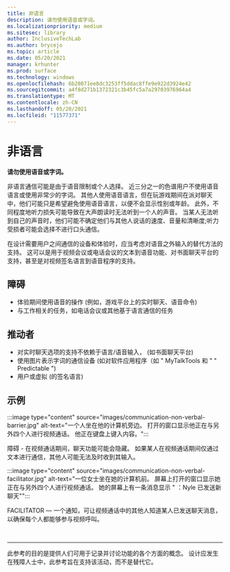 ```yaml
---
title: 非语言
description: 请勿使用语音或字词。
ms.localizationpriority: medium
ms.sitesec: library
author: InclusiveTechLab
ms.author: brycejo
ms.topic: article
ms.date: 05/20/2021
manager: krhunter
ms.prod: surface
ms.technology: windows
ms.openlocfilehash: 6b28071ee8dc3253ff5ddac8ffe9e922d3924e42
ms.sourcegitcommit: a4f8d271b1372321c3b45fc5a7a29703976964a4
ms.translationtype: MT
ms.contentlocale: zh-CN
ms.lasthandoff: 05/20/2021
ms.locfileid: "11577371"
---
```

# <a name="non-verbal"></a>非语言

**请勿使用语音或字词。**

非语言通信可能是由于语音限制或个人选择。 近三分之一的色谱用户不使用语音语言或使用非常少的字词。 其他人使用语音语言，但在玩游戏期间在派对聊天中，他们可能只是希望避免使用语音语言，以便不会显示性别或年龄。 此外，不同程度地听力损失可能导致在大声朗读时无法听到一个人的声音。 当某人无法听到自己的声音时，他们可能不确定他们与其他人说话的速度、音量和清晰度;听力受损者可能会选择不进行口头通信。

在设计需要用户之间通信的设备和体验时，应当考虑对语音之外输入的替代方法的支持。 这可以是用于视频会议或电话会议的文本到语音功能、对书面聊天平台的支持，甚至是对视频签名语言到语音程序的支持。

## <a name="barriers"></a>障碍
* 体验期间使用语音的操作 (例如，游戏平台上的实时聊天、语音命令) 
* 与工作相关的任务，如电话会议或其他基于语言通信的任务

## <a name="facilitators"></a>推动者
* 对实时聊天选项的支持不依赖于语言/语音输入， (如书面聊天平台) 
* 使用图片表示字词的通信设备 (如对软件应用程序（如 &quot; MyTalkTools 和 &quot; &quot; Predictable &quot;) 
* 用户或虚拟 (的签名语言) 

## <a name="examples"></a>示例

:::image type="content" source="images/communication-non-verbal-barrier.jpg" alt-text="一个人坐在他的计算机旁边。 打开的窗口显示他正在与另外四个人进行视频通话。 他正在键盘上键入内容。":::

障碍 - 在视频通话期间，聊天功能可能会隐藏。 如果某人在视频通话期间仅通过文本进行通信，其他人可能无法及时收到其输入。 

:::image type="content" source="images/communication-non-verbal-facilitator.jpg" alt-text="一位女士坐在她的计算机前。 屏幕上打开的窗口显示她正在与另外四个人进行视频通话。 她的屏幕上有一条消息显示 &quot; ：Nyle 已发送新聊天&quot;":::

FACILITATOR — 一个通知，可让视频通话中的其他人知道某人已发送聊天消息，以确保每个人都能够参与视频呼叫。

&nbsp;

[comment]: # (Footer 语句)
___
此参考的目的是提供人们可用于记录并讨论功能的各个方面的概念。 设计应发生在残障人士中，此参考旨在支持该活动，而不是替代它。 